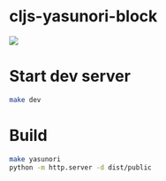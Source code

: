 # cljs-yasunori-block

![](https://github.com/user-attachments/assets/7a1ff289-b342-4ba1-b664-cbdb0b402a33)

# Start dev server

```bash
make dev
```

# Build

```bash
make yasunori
python -m http.server -d dist/public
```
